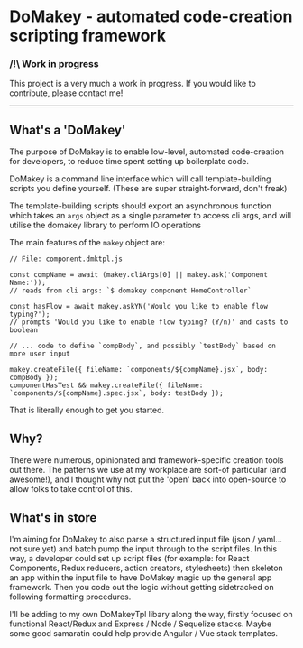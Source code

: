 # DoMakey - automated code-creation scripting framework

### /!\ Work in progress

This project is a very much a work in progress.  If you would like to contribute, please contact me!

---

## What's a 'DoMakey'

The purpose of DoMakey is to enable low-level, automated code-creation for developers, to reduce time spent setting up boilerplate code.

DoMakey is a command line interface which will call template-building scripts you define yourself.  (These are super straight-forward, don't freak)

The template-building scripts should export an asynchronous function which takes an `args` object as a single parameter to access cli args, and will utilise the domakey library to perform IO operations

The main features of the `makey` object are:

```
// File: component.dmktpl.js

const compName = await (makey.cliArgs[0] || makey.ask('Component Name:'));
// reads from cli args: `$ domakey component HomeController`

const hasFlow = await makey.askYN('Would you like to enable flow typing?');
// prompts 'Would you like to enable flow typing? (Y/n)' and casts to boolean

// ... code to define `compBody`, and possibly `testBody` based on more user input

makey.createFile({ fileName: `components/${compName}.jsx`, body: compBody });
componentHasTest && makey.createFile({ fileName: `components/${compName}.spec.jsx`, body: testBody });
```

That is literally enough to get you started.

## Why?

There were numerous, opinionated and framework-specific creation tools out there.  The patterns we use at my workplace are sort-of particular (and awesome!), and I thought why not put the 'open' back into open-source to allow folks to take control of this.

## What's in store

I'm aiming for DoMakey to also parse a structured input file (json / yaml... not sure yet) and batch pump the input through to the script files.  In this way, a developer could set up script files (for example: for React Components, Redux reducers, action creators, stylesheets) then skeleton an app within the input file to have DoMakey magic up the general app framework.  Then you code out the logic without getting sidetracked on following formatting procedures.

I'll be adding to my own DoMakeyTpl libary along the way, firstly focused on functional React/Redux and Express / Node / Sequelize stacks.  Maybe some good samaratin could help provide Angular / Vue stack templates.
